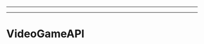 -----------------------------------------------------------------------------------
--------------------------------------------------------------------------------------------------
# VideoGameAPI
